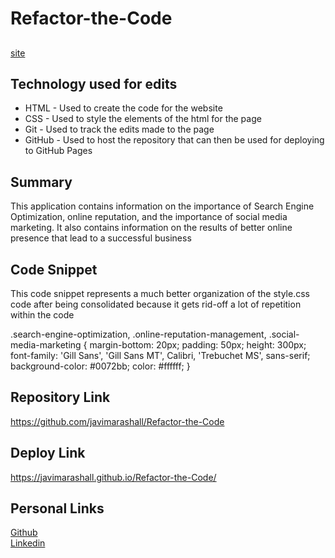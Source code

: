 # Refactor-the-Code

## 
[site](./assets/images/Site-Photo.png)

## Technology used for edits
- HTML - Used to create the code for the website
- CSS - Used to style the elements of the html for the page
- Git - Used to track the edits made to the page
- GitHub - Used to host the repository that can then be used for deploying to GitHub Pages

## Summary
This application contains information on the importance of Search Engine Optimization,
online reputation, and the importance of social media marketing. It also contains information
on the results of better online presence that lead to a successful business

## Code Snippet
This code snippet represents a much better organization of the style.css code after being consolidated 
because it gets rid-off a lot of repetition within the code

 .search-engine-optimization, .online-reputation-management, .social-media-marketing {
    margin-bottom: 20px;
    padding: 50px;
    height: 300px;
    font-family: 'Gill Sans', 'Gill Sans MT', Calibri, 'Trebuchet MS', sans-serif;
    background-color: #0072bb;
    color: #ffffff;
}

## Repository Link
https://github.com/javimarashall/Refactor-the-Code

## Deploy Link
https://javimarashall.github.io/Refactor-the-Code/

## Personal Links
[Github](https://github.com/javimarashall)<br>
[Linkedin](https://www.linkedin.com/in/javier-mondragon-7b471719b/)





